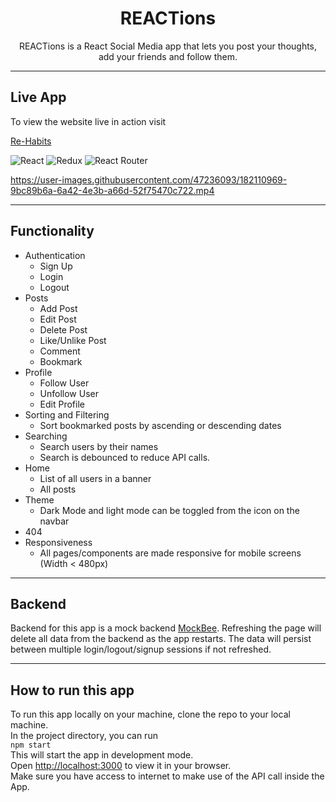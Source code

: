 <h1 align="center"><b>REACTions</b></h1>
<div align="center">REACTions is a React Social Media app that lets you post your thoughts, add your friends and follow them.</div>


---

## **Live App**
To view the website live in action visit

[Re-Habits](https://reactions-app.netlify.app/)

![React](https://img.shields.io/badge/react-%2320232a.svg?style=for-the-badge&logo=react&logoColor=%2361DAFB)
![Redux](https://img.shields.io/badge/redux-%23593d88.svg?style=for-the-badge&logo=redux&logoColor=white)
![React Router](https://img.shields.io/badge/React_Router-CA4245?style=for-the-badge&logo=react-router&logoColor=white)



https://user-images.githubusercontent.com/47236093/182110969-9bc89b6a-6a42-4e3b-a66d-52f75470c722.mp4



---

## **Functionality** 
* Authentication
  * Sign Up
  * Login
  * Logout
* Posts
  * Add Post
  * Edit Post
  * Delete Post
  * Like/Unlike Post
  * Comment
  * Bookmark
* Profile
  * Follow User
  * Unfollow User
  * Edit Profile
* Sorting and Filtering
  * Sort bookmarked posts by ascending or descending dates
* Searching
  * Search users by their names
  * Search is debounced to reduce API calls.
* Home
  * List of all users in a banner
  * All posts
* Theme
  * Dark Mode and light mode can be toggled from the icon on the navbar
* 404
* Responsiveness
  * All pages/components are made responsive for mobile screens (Width < 480px)

---


## **Backend** 
Backend for this app is a mock backend [MockBee](https://mockbee.netlify.app/).
Refreshing the page will delete all data from the backend as the app restarts.
The data will persist between multiple login/logout/signup sessions if not refreshed.

---

## **How to run this app**
To run this app locally on your machine, clone the repo to your local machine.\
In the project directory, you can run\
`npm start`\
This will start the app in development mode.\
Open [http://localhost:3000](http://localhost:3000) to view it in your browser.\
Make sure you have access to internet to make use of the API call inside the App.
